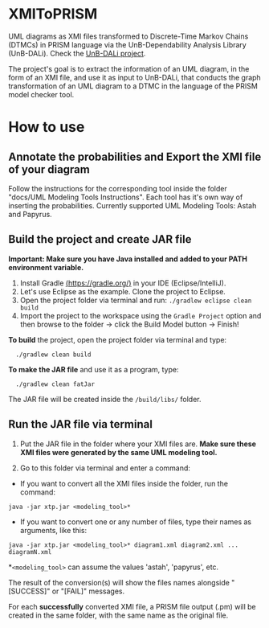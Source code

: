 # XMIToPRISM
UML diagrams as XMI files transformed to Discrete-Time Markov Chains (DTMCs) in PRISM language via the UnB-Dependability Analysis Library (UnB-DALi). Check the [UnB-DALi project](https://github.com/lesunb/UnB-DALi).

The project's goal is to extract the information of an UML diagram, in the form of an XMI file, and use it as input to UnB-DALi, that conducts the graph transformation of an UML diagram to a DTMC in the language of the PRISM model checker tool.

# How to use

## Annotate the probabilities and Export the XMI file of your diagram

Follow the instructions for the corresponding tool inside the folder "docs/UML Modeling Tools Instructions". Each tool has it's own way of inserting the probabilities.
Currently supported UML Modeling Tools: Astah and Papyrus.

## Build the project and create JAR file
**Important: Make sure you have Java installed and added to your PATH environment variable.**

1. Install Gradle [(https://gradle.org/)](https://gradle.org/) in your IDE (Eclipse/IntelliJ).
2. Let's use Eclipse as the example. Clone the project to Eclipse.
3. Open the project folder via terminal and run:
   `./gradlew eclipse clean build`
4. Import the project to the workspace using the `Gradle Project` option and then browse to the folder -> click the Build Model button -> Finish!

**To build** the project, open the project folder via terminal and type:
```
  ./gradlew clean build
```

**To make the JAR file** and use it as a program, type:
```
  ./gradlew clean fatJar
```

The JAR file will be created inside the `/build/libs/` folder.

## Run the JAR file via terminal

1. Put the JAR file in the folder where your XMI files are.
**Make sure these XMI files were generated by the same UML modeling tool.**

2. Go to this folder via terminal and enter a command:
	
- If you want to convert all the XMI files inside the folder, run the command:
	
`java -jar xtp.jar <modeling_tool>*`

- If you want to convert one or any number of files, type their names as arguments, like this:

`java -jar xtp.jar <modeling_tool>* diagram1.xml diagram2.xml ... diagramN.xml`

*`<modeling_tool>` can assume the values 'astah', 'papyrus', etc.

The result of the conversion(s) will show the files names alongside "[SUCCESS]" or "[FAIL]" messages.

For each **successfully** converted XMI file, a PRISM file output (.pm) will be created in the same folder, with the same name as the original file.
